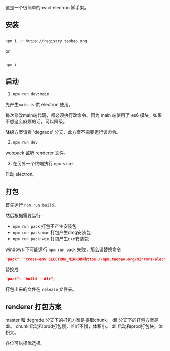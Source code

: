 这是一个很简单的react electron 脚手架。

## 安装

```bash

npm i -r https://registry.taobao.org
``` 

or 

```bash

npm i
``` 

## 启动

1. `npm run dev:main`

先产生`main.js` 供 electron 使用。

每次修改main端代码，都必须执行改命令。因为 main 端使用了 es6 模块。如果不想这么麻烦的话，可以降级。

降级方案请看 'degrade' 分支，此方案不需要运行该命令。


2. `npm run dev`

webpack 监听 renderer 文件。

3. 在另外一个终端执行 `npm start`

启动 electron。

## 打包

首先运行 `npm run build`。

然后根据需要运行:

* `npm run pack` 打包不产生安装包
* `npm run pack:mac` 打包产生dmg安装包
* `npm run pack:win` 打包产生exe安装包

windows 下可能运行 `npm run pack` 失败，那么请替换命令

```json
"pack": "cross-env ELECTRON_MIRROR=https://npm.taobao.org/mirrors/electron/ build --dir",
```

替换成

```json
"pack": "build --dir",
```

打包出来的文件在 `release` 文件夹。


## renderer 打包方案

master 和 degrade 分支下的打包方案是提取chunk， dll 分支下的打包方案是dll。
chunk 启动和prod打包慢，监听不慢，体积小。
dll 启动和prod打包快，体积大。

各位可以择优选择。

